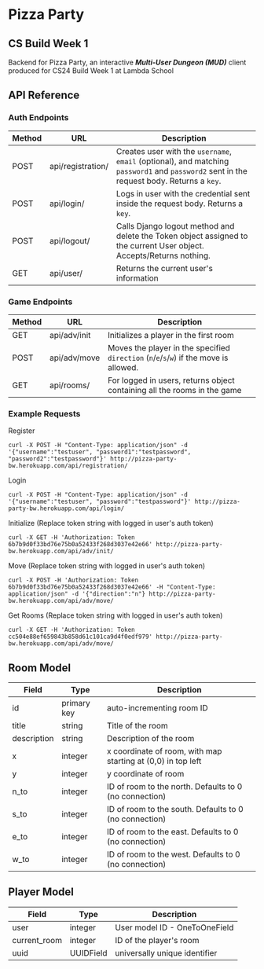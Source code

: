 # Pizza Party 
## CS Build Week 1

Backend for Pizza Party, an interactive ***Multi-User Dungeon (MUD)*** client produced for CS24 Build Week 1 at Lambda School

## API Reference

### Auth Endpoints
| Method | URL | Description |
| ----- | ----- | ----- |
| POST | api/registration/ | Creates user with the `username`, `email` (optional), and matching `password1` and `password2` sent in the request body. Returns a `key`. |
| POST | api/login/ | Logs in user with the credential sent inside the request body. Returns a `key`. |
| POST | api/logout/ | Calls Django logout method and delete the Token object assigned to the current User object. Accepts/Returns nothing. |
| GET | api/user/ | Returns the current user's information |

### Game Endpoints
| Method | URL | Description |
| ----- | ----- | ----- |
| GET | api/adv/init | Initializes a player in the first room |
| POST | api/adv/move | Moves the player in the specified `direction` (`n`/`e`/`s`/`w`) if the move is allowed. |
| GET | api/rooms/ | For logged in users, returns object containing all the rooms in the game |

### Example Requests

Register
```
curl -X POST -H "Content-Type: application/json" -d '{"username":"testuser", "password1":"testpassword", "password2":"testpassword"}' http://pizza-party-bw.herokuapp.com/api/registration/
```

Login
```    
curl -X POST -H "Content-Type: application/json" -d '{"username":"testuser", "password":"testpassword"}' http://pizza-party-bw.herokuapp.com/api/login/
```

Initialize (Replace token string with logged in user's auth token)
```
curl -X GET -H 'Authorization: Token 6b7b9d0f33bd76e75b0a52433f268d3037e42e66' http://pizza-party-bw.herokuapp.com/api/adv/init/
```

Move (Replace token string with logged in user's auth token)
```
curl -X POST -H 'Authorization: Token 6b7b9d0f33bd76e75b0a52433f268d3037e42e66' -H "Content-Type: application/json" -d '{"direction":"n"} http://pizza-party-bw.herokuapp.com/api/adv/move/
```

Get Rooms (Replace token string with logged in user's auth token)
```
curl -X GET -H 'Authorization: Token cc504e88ef659843b858d61c101ca9d4f0edf979' http://pizza-party-bw.herokuapp.com/api/adv/move/
```

## Room Model
| Field | Type | Description |
| ----- | ----- | ----- |
| id | primary key | auto-incrementing room ID |
| title | string | Title of the room |
| description | string | Description of the room |
| x | integer | x coordinate of room, with map starting at (0,0) in top left  |
| y | integer | y coordinate of room |
| n_to | integer | ID of room to the north. Defaults to 0 (no connection) |
| s_to | integer | ID of room to the south. Defaults to 0 (no connection) |
| e_to | integer | ID of room to the east. Defaults to 0 (no connection) |
| w_to | integer | ID of room to the west. Defaults to 0 (no connection) |


## Player Model
| Field | Type | Description |
| ----- | ----- | ----- |
| user | integer | User model ID - OneToOneField |
| current_room | integer | ID of the player's room |
| uuid | UUIDField | universally unique identifier |